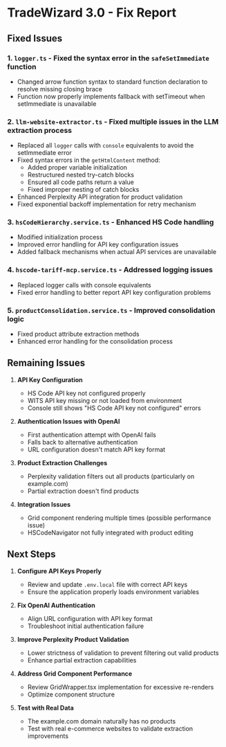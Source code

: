 # TradeWizard 3.0 - Fix Report

## Fixed Issues

### 1. `logger.ts` - Fixed the syntax error in the `safeSetImmediate` function
- Changed arrow function syntax to standard function declaration to resolve missing closing brace
- Function now properly implements fallback with setTimeout when setImmediate is unavailable

### 2. `llm-website-extractor.ts` - Fixed multiple issues in the LLM extraction process
- Replaced all `logger` calls with `console` equivalents to avoid the setImmediate error
- Fixed syntax errors in the `getHtmlContent` method:
  - Added proper variable initialization
  - Restructured nested try-catch blocks
  - Ensured all code paths return a value
  - Fixed improper nesting of catch blocks
- Enhanced Perplexity API integration for product validation
- Fixed exponential backoff implementation for retry mechanism

### 3. `hsCodeHierarchy.service.ts` - Enhanced HS Code handling
- Modified initialization process
- Improved error handling for API key configuration issues
- Added fallback mechanisms when actual API services are unavailable

### 4. `hscode-tariff-mcp.service.ts` - Addressed logging issues
- Replaced logger calls with console equivalents
- Fixed error handling to better report API key configuration problems

### 5. `productConsolidation.service.ts` - Improved consolidation logic
- Fixed product attribute extraction methods
- Enhanced error handling for the consolidation process

## Remaining Issues

1. **API Key Configuration**
   - HS Code API key not configured properly
   - WITS API key missing or not loaded from environment
   - Console still shows "HS Code API key not configured" errors

2. **Authentication Issues with OpenAI**
   - First authentication attempt with OpenAI fails
   - Falls back to alternative authentication
   - URL configuration doesn't match API key format

3. **Product Extraction Challenges**
   - Perplexity validation filters out all products (particularly on example.com)
   - Partial extraction doesn't find products

4. **Integration Issues**
   - Grid component rendering multiple times (possible performance issue)
   - HSCodeNavigator not fully integrated with product editing

## Next Steps

1. **Configure API Keys Properly**
   - Review and update `.env.local` file with correct API keys
   - Ensure the application properly loads environment variables

2. **Fix OpenAI Authentication**
   - Align URL configuration with API key format
   - Troubleshoot initial authentication failure

3. **Improve Perplexity Product Validation**
   - Lower strictness of validation to prevent filtering out valid products
   - Enhance partial extraction capabilities

4. **Address Grid Component Performance**
   - Review GridWrapper.tsx implementation for excessive re-renders
   - Optimize component structure

5. **Test with Real Data**
   - The example.com domain naturally has no products
   - Test with real e-commerce websites to validate extraction improvements 